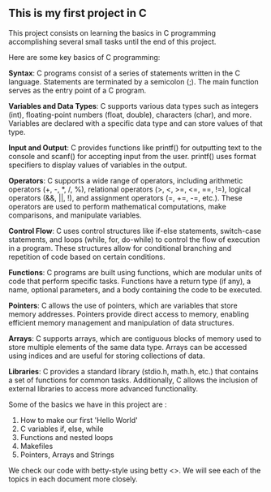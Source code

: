 ## This is my first project in C

This project consists on learning the basics in C programming accomplishing several small tasks until the end of this project. 


Here are some key basics of C programming:

**Syntax**: C programs consist of a series of statements written in the C language. Statements are terminated by a semicolon (;). The main function serves as the entry point of a C program.

**Variables and Data Types**: C supports various data types such as integers (int), floating-point numbers (float, double), characters (char), and more. Variables are declared with a specific data type and can store values of that type.

**Input and Output**: C provides functions like printf() for outputting text to the console and scanf() for accepting input from the user. printf() uses format specifiers to display values of variables in the output.

**Operators**: C supports a wide range of operators, including arithmetic operators (+, -, *, /, %), relational operators (>, <, >=, <=, ==, !=), logical operators (&&, ||, !), and assignment operators (=, +=, -=, etc.). These operators are used to perform mathematical computations, make comparisons, and manipulate variables.

**Control Flow**: C uses control structures like if-else statements, switch-case statements, and loops (while, for, do-while) to control the flow of execution in a program. These structures allow for conditional branching and repetition of code based on certain conditions.

**Functions**: C programs are built using functions, which are modular units of code that perform specific tasks. Functions have a return type (if any), a name, optional parameters, and a body containing the code to be executed.

**Pointers**: C allows the use of pointers, which are variables that store memory addresses. Pointers provide direct access to memory, enabling efficient memory management and manipulation of data structures.

**Arrays**: C supports arrays, which are contiguous blocks of memory used to store multiple elements of the same data type. Arrays can be accessed using indices and are useful for storing collections of data.

**Libraries**: C provides a standard library (stdio.h, math.h, etc.) that contains a set of functions for common tasks. Additionally, C allows the inclusion of external libraries to access more advanced functionality.

Some of the basics we have in this project are :

1. How to make our first 'Hello World'
2. C variables if, else, while
3. Functions and nested loops
4. Makefiles
5. Pointers, Arrays and Strings

We check our code with betty-style using betty <<filename>>. 
We will see each of the topics in each document more closely.
